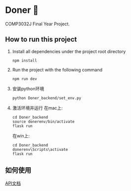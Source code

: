 # Doner 🥧

COMP3032J Final Year Project.

## How to run this project

1. Install all dependencies under the project root directory

    ```shell
    npm install
    ```

2. Run the project with the following command

   ```shell
   npm run dev
   ```
3. 安装python环境

   ```shell
   python Doner_backend/set_env.py
   ```
4. 激活环境并运行
   在mac上:
   ```shell
   cd Doner_backend
   source donerenv/bin/activate
   flask run
   ```
   在win上:
   ```shell
   cd Doner_backend
   donerenv\Scripts\activate
   flask run
   ```

## 如何使用
   [API文档](http://127.0.0.1:5000/apidocs)
